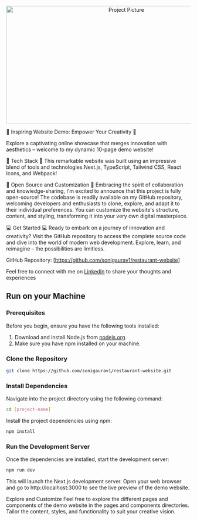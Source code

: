 <p align="center">
  <img src="https://i.ibb.co/vLNJ62z/Untitled-design.png" height="320" width="640" title="Project Picture">
</p>

🌟 Inspiring Website Demo: Empower Your Creativity 🌟

Explore a captivating online showcase that merges innovation with aesthetics – welcome to my dynamic 10-page demo website!

🚀 Tech Stack 🚀
This remarkable website was built using an impressive blend of tools and technologies.Next.js, TypeScript, Tailwind CSS, React Icons, and Webpack!

🔑 Open Source and Customization 🔑
Embracing the spirit of collaboration and knowledge-sharing, I'm excited to announce that this project is fully open-source! The codebase is readily available on my GitHub repository, welcoming developers and enthusiasts to clone, explore, and adapt it to their individual preferences. You can customize the website's structure, content, and styling, transforming it into your very own digital masterpiece.

💻 Get Started 💻
Ready to embark on a journey of innovation and creativity? Visit the GitHub repository to access the complete source code and dive into the world of modern web development. Explore, learn, and reimagine – the possibilities are limitless.

GitHub Repository: [https://github.com/sonigaurav1/restaurant-website]

Feel free to connect with me on [LinkedIn](https://www.linkedin.com/in/gaurav-web-dev/) to share your thoughts and experiences

## Run on your Machine

### Prerequisites
Before you begin, ensure you have the following tools installed:

 1. Download and install Node.js from [nodejs.org](https://nodejs.org/en).
 2. Make sure you have npm installed on your machine.


     
### Clone the Repository
```bash
git clone https://github.com/sonigaurav1/restaurant-website.git
```

### Install Dependencies
Navigate into the project directory using the following command:
```bash
cd [project-name]
```
Install the project dependencies using npm:
```bash
npm install
```

### Run the Development Server
Once the dependencies are installed, start the development server:
```bash
npm run dev
```
This will launch the Next.js development server. Open your web browser and go to http://localhost:3000 to see the live preview of the demo website.

Explore and Customize
Feel free to explore the different pages and components of the demo website in the pages and components directories. Tailor the content, styles, and functionality to suit your creative vision.
